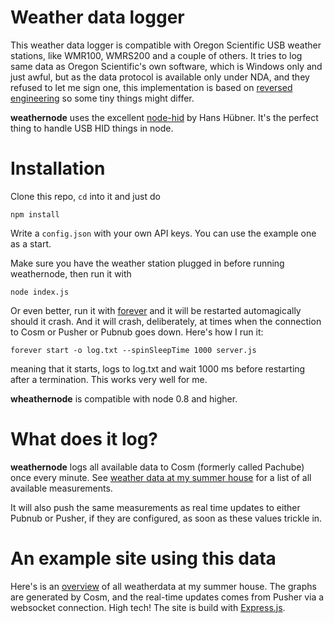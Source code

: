 # Weather data logger

This weather data logger is compatible with Oregon Scientific USB weather stations, like WMR100, WMRS200 and a couple of others. It tries to log same data as Oregon Scientific's own software, which is Windows only and just awful, but as the data protocol is available only under NDA, and they refused to let me sign one, this implementation is based on [reversed engineering](https://github.com/ejeklint/WLoggerDaemon/blob/master/Station_protocol.md) so some tiny things might differ.

**weathernode** uses the excellent [node-hid](https://github.com/hanshuebner/node-hid) by Hans Hübner. It's the perfect thing to handle USB HID things in node.

# Installation

Clone this repo, `cd` into it and just do

    npm install

Write a `config.json` with your own API keys. You can use the example one as a start.

Make sure you have the weather station plugged in before running weathernode, then run it with

    node index.js

Or even better, run it with [forever](https://github.com/indexzero/forever) and it will be restarted automagically should it crash. And it will crash, deliberately, at times when the connection to Cosm or Pusher or Pubnub goes down. Here's how I run it:

    forever start -o log.txt --spinSleepTime 1000 server.js

meaning that it starts, logs to log.txt and wait 1000 ms before restarting after a termination. This works very well for me.

**wheathernode** is compatible with node 0.8 and higher.

# What does it log?

**weathernode** logs all available data to Cosm (formerly called Pachube) once every minute. See [weather data at my summer house](https://cosm.com/feeds/43668) for a list of all available measurements.

It will also push the same measurements as real time updates to either Pubnub or Pusher, if they are configured, as soon as these values trickle in.

# An example site using this data

Here's is an [overview](http://valar.ejeklint.se) of all weatherdata at my summer house. The graphs are generated by Cosm, and the real-time updates comes from Pusher via a websocket connection. High tech! The site is build with [Express.js](http://expressjs.com).